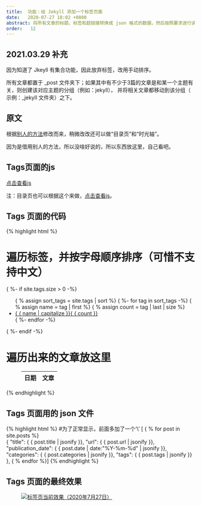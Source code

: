 ```yaml
---
title:  功能：给 Jekyll 添加一个标签页面  
date:   2020-07-27 18:02 +0800
abstract: 将所有文章的标题、标签和超链接转换成 json 格式的数据，然后按照要求进行读取、筛选和组装。
order:   12
---
```

## 2021.03.29 补充
因为知道了 Jkeyll 有集合功能，因此放弃标签，改用手动排序。

所有文章都置于 _post 文件夹下；如果其中有不少于3篇的文章是和某一个主题有关，则创建该对应主题的分组（例如：jekyll），
并将相关文章都移动到该分组（ 示例：_jekyll 文件夹）之下。

## 原文
根据[别人的方法](https://blog.fooleap.org/jekyll-tags-page.html)修改而来，稍微改改还可以做“目录页”和“时光轴”。

因为是借用别人的方法，所以没啥好说的，所以东西放这里，自己看吧。

## Tags页面的js

<a href="{{ site.baseurl | relative_url }}/assets/js/wzm_tags.js">点击查看js</a>
<p class="post-body-mark">
注：目录页也可以根据这个来做，<a href="{{ site.baseurl | relative_url }}/assets/js/wzm_categories.js">点击查看js</a>。
</p>

## Tags 页面的代码

{% highlight html %}
# 遍历标签，并按字母顺序排序（可惜不支持中文）
{ %- if site.tags.size > 0 -%}     
<ul class="list-unstyled mb-0 row">
    { % assign sort_tags = site.tags | sort %}
    { %- for tag in sort_tags -%}
    { % assign name = tag | first %}
    { % assign count = tag | last | size %}
    <li class="col-auto page-tags-group-item">
        <a class="page-tags-group-item-btn" href="javascript:void(0)" data-tag-name="{ { name }}">
            { { name | capitalize }}<span>{ { count }}</span>
        </a>
    </li>
    { %- endfor -%}
</ul>
{ %- endif -%}

# 遍历出来的文章放这里
<div class="page-tags-content">     
    <div id="error" class="page-tags-error"></div>
    <figure class="post-content-table">
        <table class="table">
            <thead><tr><th>日期</th><th>文章</th></tr></thead>
            <tbody id="page-tags-table-tbody"></tbody>
        </table>
    </figure>
</div>
{% endhighlight %} 

## Tags 页面用的 json 文件

{% highlight html %}
#为了正常显示，前面多加了一个‘\’
\[ { % for post in site.posts %}    
    {
        "title":    { { post.title | jsonify }},
        "url":      { { post.url | jsonify }},
        "publication_date":     { { post.date | date:"%Y-%m-%d" | jsonify }},
        "categories":   { { post.categories | jsonify }},
        "tags":     { { post.tags | jsonify }}
    },
{ % endfor %}]
{% endhighlight %} 

## Tags 页面的最终效果

<figure class="post-body-img-figure">
    <div class="row justify-content-center">
        <div class="col-12 col-lg-12">
            <a class="d-block" href="{{ site.baseurl | relative_url }}/assets/post/2020-07-27-add-a-tag-page-to-jekyll/page_tags_0727.jpg">
                <img class="w-100" src="{{ site.baseurl | relative_url }}/assets/post/2020-07-27-add-a-tag-page-to-jekyll/page_tags_0727.jpg" alt="标签页当前效果（2020年7月27日）">
            </a>
        </div>
    </div>
</figure>
